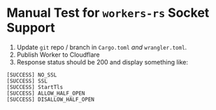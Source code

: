 # Manual Test for `workers-rs` Socket Support

1. Update `git` repo / branch in `Cargo.toml` _and_ `wrangler.toml`.
2. Publish Worker to Cloudflare
3. Response status should be 200 and display something like:

```
[SUCCESS] NO_SSL
[SUCCESS] SSL
[SUCCESS] StartTls
[SUCCESS] ALLOW_HALF_OPEN
[SUCCESS] DISALLOW_HALF_OPEN
```
